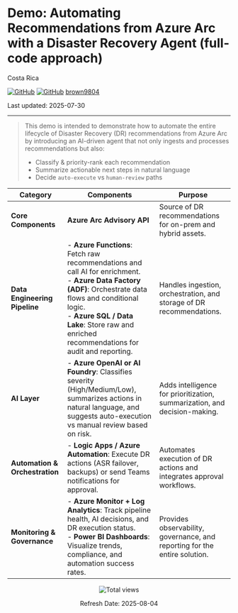 # Demo: Automating Recommendations from Azure Arc with a Disaster Recovery Agent (full-code approach)

Costa Rica

[![GitHub](https://badgen.net/badge/icon/github?icon=github&label)](https://github.com)
[![GitHub](https://img.shields.io/badge/--181717?logo=github&logoColor=ffffff)](https://github.com/)
[brown9804](https://github.com/brown9804)

Last updated: 2025-07-30

-----------------------------

> This demo is intended to demonstrate how to automate the entire lifecycle of Disaster Recovery (DR) recommendations from Azure Arc by introducing an AI-driven agent that not only ingests and processes recommendations but also:
> - Classify & priority-rank each recommendation
> - Summarize actionable next steps in natural language
> - Decide `auto-execute` vs `human-review` paths


| **Category**                | **Components**                                                                                     | **Purpose**                                                                                              |
|-----------------------------|---------------------------------------------------------------------------------------------------|----------------------------------------------------------------------------------------------------------|
| **Core Components**         | **Azure Arc Advisory API**                                                                       | Source of DR recommendations for on-prem and hybrid assets.                                             |
| **Data Engineering Pipeline**| - **Azure Functions**: Fetch raw recommendations and call AI for enrichment.<br>- **Azure Data Factory (ADF)**: Orchestrate data flows and conditional logic.<br>- **Azure SQL / Data Lake**: Store raw and enriched recommendations for audit and reporting. | Handles ingestion, orchestration, and storage of DR recommendations.                                    |
| **AI Layer**                | - **Azure OpenAI or AI Foundry**: Classifies severity (High/Medium/Low), summarizes actions in natural language, and suggests auto-execution vs manual review based on risk. | Adds intelligence for prioritization, summarization, and decision-making.                               |
| **Automation & Orchestration**| - **Logic Apps / Azure Automation**: Execute DR actions (ASR failover, backups) or send Teams notifications for approval. | Automates execution of DR actions and integrates approval workflows.                                    |
| **Monitoring & Governance** | - **Azure Monitor + Log Analytics**: Track pipeline health, AI decisions, and DR execution status.<br>- **Power BI Dashboards**: Visualize trends, compliance, and automation success rates. | Provides observability, governance, and reporting for the entire solution.                              |


<!-- START BADGE -->
<div align="center">
  <img src="https://img.shields.io/badge/Total%20views-1787-limegreen" alt="Total views">
  <p>Refresh Date: 2025-08-04</p>
</div>
<!-- END BADGE -->
